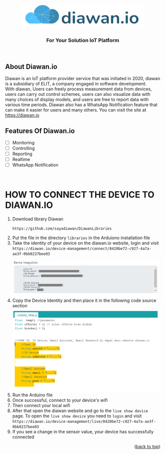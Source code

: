 <a name="readme-top"></a>
<div align="center">
  <a href="https://github.com/github_username/repo_name">
    <img src="images/logo.png" alt="Logo" width="400" height="80">
  </a>
  </div>
  <h3 align="center">For Your Solution IoT Platform</h3>
  <br>
  
<!-- ABOUT THE PROJECT -->
## About Diawan.io



Diawan is an IoT platform provider service that was initiated in 2020, diawan is a subsidiary of ELIT, a company engaged in software development.<br>
With diawan, Users can freely process measurement data from devices, users can carry out control schemes, users can also visualize data with many choices of display models, and users are free to report data with various time periods. Diawan also has a WhatsApp Notification feature that can make it easier for users and many others.
You can visit the site at https://diawan.io

## Features Of Diawan.io

- [ ] Monitoring
- [ ] Controlling
- [ ] Reporting
- [ ] Realtime 
- [ ] WhatsApp Notification
<br>


# HOW TO CONNECT THE DEVICE TO DIAWAN.IO
1. Download library Diawan
   ```
   https://github.com/sayadiawan/DiawanLibraries
   ```
2. Put the file in the directory `libraries` in the Arduiono installation file
3. Take the identity of your device on the diawan.io website, login and visit <br> ```https://diawan.io/device-management/connect/8420be72-c927-4a7a-ae3f-0bb0237bee03```<br> <br>     <div align="Left"><a href="https://github.com/github_username/repo_name"><img src="images/ss.png" alt="SS"></a></div>
4. Copy the Device Identity and then place it in the following code source section <br><div align="Left"><a href="https://github.com/github_username/repo_name"><img src="images/ard.PNG" alt="ARD"></a></div>
5. Run the Arduino file
6. Once successful, connect to your device's wifi
7. Then connect your local wifi
8. After that open the diawan website and go to the `live show device` page. To open the `live show device` you need to `login` and visit <br> ```https://diawan.io/device-management/live/8420be72-c927-4a7a-ae3f-0bb0237bee03```
9. If you see a change in the sensor value, your device has successfully connected


<p align="right">(<a href="#readme-top">back to top</a>)</p>
